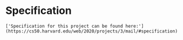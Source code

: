 # Specification

    ['Specification for this project can be found here:'](https://cs50.harvard.edu/web/2020/projects/3/mail/#specification)